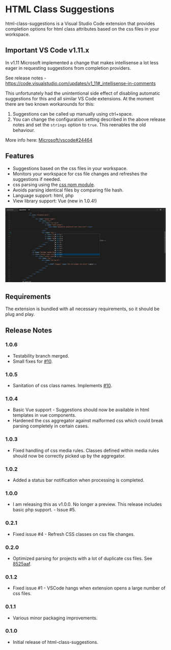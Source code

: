 # HTML Class Suggestions

html-class-suggestions is a Visual Studio Code extension that provides completion options for html class attributes based on the css files in your workspace.

## Important VS Code v1.11.x

In v1.11 Microsoft implemented a change that makes intellisense a lot less eager in requesting suggestions from completion providers.

See release notes - https://code.visualstudio.com/updates/v1_11#_intellisense-in-comments

This unfortunately had the unintentional side effect of disabling automatic suggestions for this and all similar VS Code extensions. At the moment there are two known workarounds for this:

1. Suggestions can be called up manually using ctrl+space.
2. You can change the configuration setting described in the above release notes and set the `strings` option to `true`. This reenables the old behaviour.

More info here: [Microsoft/vscode#24464](https://github.com/Microsoft/vscode/issues/24464)

## Features

* Suggestions based on the css files in your workspace.
* Monitors your workspace for css file changes and refreshes the suggestions if needed.
* css parsing using the [css npm module](https://github.com/reworkcss/css).
* Avoids parsing identical files by comparing file hash.
* Language support: html, php
* View library support: Vue (new in 1.0.4!)

![Screenshot 1](https://raw.githubusercontent.com/andersea/HTMLClassSuggestionsVSCode/master/images/Screenshot%201.png)

## Requirements

The extension is bundled with all necessary requirements, so it should be plug and play.

## Release Notes

### 1.0.6

* Testability branch merged.
* Small fixes for [#10](https://github.com/andersea/HTMLClassSuggestionsVSCode/issues/10).

### 1.0.5

* Sanitation of css class names. Implements [#10](https://github.com/andersea/HTMLClassSuggestionsVSCode/issues/10).

### 1.0.4

* Basic Vue support - Suggestions should now be available in html templates in vue components.
* Hardened the css aggregator against malformed css which could break parsing completely in certain cases.

### 1.0.3

* Fixed handling of css media rules. Classes defined within media rules should now be correctly picked up by the aggregator.

### 1.0.2

* Added a status bar notification when processing is completed.

### 1.0.0
 
* I am releasing this as v1.0.0. No longer a preview. This release includes basic php support. - Issue #5.

### 0.2.1

* Fixed issue #4 - Refresh CSS classes on css file changes.

### 0.2.0

* Optimized parsing for projects with a lot of duplicate css files. See [8525aaf](https://github.com/andersea/HTMLClassSuggestionsVSCode/commit/8525aafee9f2f64ad1e39ceb78c38b91b59f0a9b).

### 0.1.2

* Fixed issue #1 - VSCode hangs when extension opens a large number of css files.

### 0.1.1

* Various minor packaging improvements.

### 0.1.0

* Initial release of html-class-suggestions.
